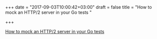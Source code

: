 +++
date = "2017-09-03T10:00:42+03:00"
draft = false
title = "How to mock an HTTP/2 server in your Go tests  "

+++

<p><a href="http://big-elephants.com/2017-09/this-programmer-tried-to-mock-an-http-slash-2-server-in-go-and-heres-what-happened/">How to mock an HTTP/2 server in your Go tests  </a></p>